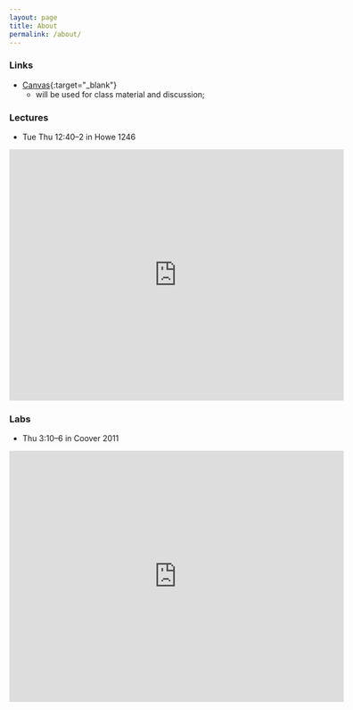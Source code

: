 ```yaml
---
layout: page
title: About
permalink: /about/
---
```


### Links 

* [Canvas][canvas]{:target="_blank"}
   - will be used for class material and discussion; 

[canvas]: https://canvas.iastate.edu/

### Lectures

* Tue Thu 12:40–2 in Howe 1246



<iframe src="https://www.google.com/maps/embed?pb=!1m18!1m12!1m3!1d2953.444434749817!2d-93.65417514680692!3d42.028209733035006!2m3!1f0!2f0!3f0!3m2!1i1024!2i768!4f13.1!3m3!1m2!1s0x87ee70a581026047%3A0x2bef5a8306e2a9bc!2sHowe%20Hall!5e0!3m2!1sen!2sus!4v1670336698349!5m2!1sen!2sus" width="600" height="450" style="border:0;" allowfullscreen="" loading="lazy" referrerpolicy="no-referrer-when-downgrade"></iframe>

### Labs

* Thu 3:10–6 in Coover 2011

<iframe src="https://www.google.com/maps/embed?pb=!1m18!1m12!1m3!1d1481.8350052977557!2d-93.65192470763411!3d42.028810979108556!2m3!1f0!2f0!3f0!3m2!1i1024!2i768!4f13.1!3m3!1m2!1s0x87ee70a51523ae41%3A0x763ad7d22f6cee62!2sCoover+Hall!5e0!3m2!1sen!2sus!4v1514994571351" width="600" height="450" frameborder="0" style="border:0" allowfullscreen></iframe>
